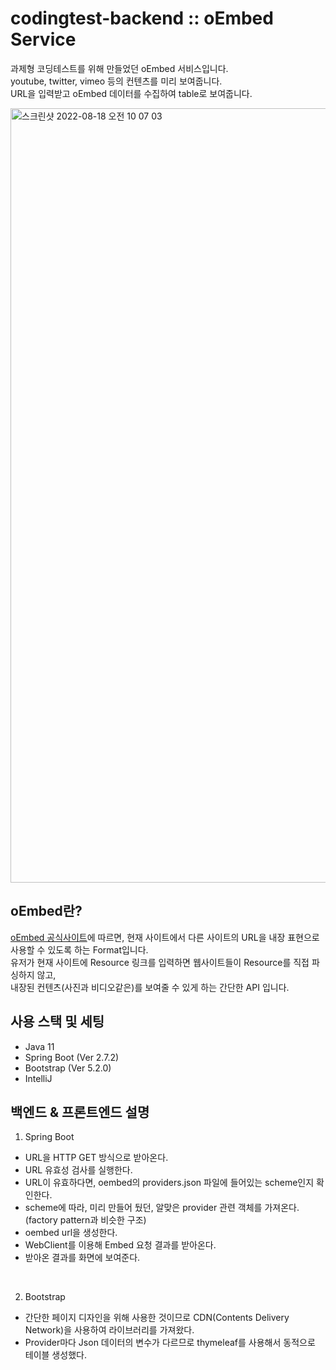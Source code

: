 # codingtest-backend :: oEmbed Service 
과제형 코딩테스트를 위해 만들었던 oEmbed 서비스입니다. <br>
youtube, twitter, vimeo 등의 컨텐츠를 미리 보여줍니다. <br>
URL을 입력받고 oEmbed 데이터를 수집하여 table로 보여줍니다. <br>

<img width="1239" alt="스크린샷 2022-08-18 오전 10 07 03" src="https://user-images.githubusercontent.com/91924087/185270033-927819cc-4e9b-4ec0-b66e-00ef8cfa4675.png">

## oEmbed란?
[oEmbed 공식사이트](https://oembed.com)에 따르면, 현재 사이트에서 다른 사이트의 URL을 내장 표현으로 사용할 수 있도록 하는 Format입니다.<br>
유저가 현재 사이트에 Resource 링크를 입력하면 웹사이트들이 Resource를 직접 파싱하지 않고, <br>
내장된 컨텐츠(사진과 비디오같은)를 보여줄 수 있게 하는 간단한 API 입니다.

## 사용 스택 및 세팅
- Java 11
- Spring Boot (Ver 2.7.2)
- Bootstrap (Ver 5.2.0)
- IntelliJ

## 백엔드 & 프론트엔드 설명
1. Spring Boot
* URL을 HTTP GET 방식으로 받아온다.
* URL 유효성 검사를 실행한다.
* URL이 유효하다면, oembed의 providers.json 파일에 들어있는 scheme인지 확인한다.
* scheme에 따라, 미리 만들어 뒀던, 알맞은 provider 관련 객체를 가져온다. (factory pattern과 비슷한 구조)
* oembed url을 생성한다.
* WebClient를 이용해 Embed 요청 결과를 받아온다.
* 받아온 결과를 화면에 보여준다.

<br>

2. Bootstrap
* 간단한 페이지 디자인을 위해 사용한 것이므로 CDN(Contents Delivery Network)을 사용하여 라이브러리를 가져왔다.
* Provider마다 Json 데이터의 변수가 다르므로 thymeleaf를 사용해서 동적으로 테이블 생성했다.
